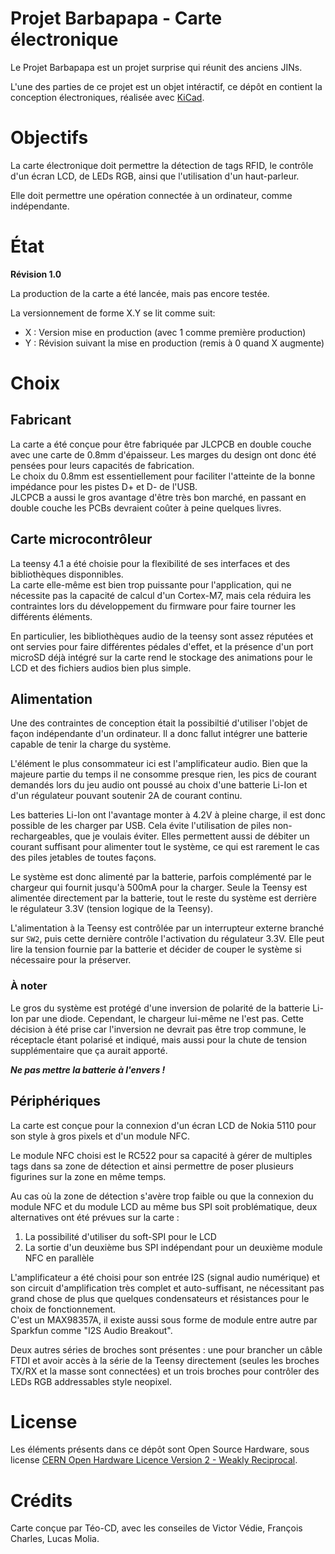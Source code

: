 # Projet Barbapapa - Carte électronique

Le Projet Barbapapa est un projet surprise qui réunit des anciens JINs.

L'une des parties de ce projet est un objet intéractif, ce dépôt en contient
la conception électroniques, réalisée avec [KiCad](https://www.kicad.org/).


# Objectifs

La carte électronique doit permettre la détection de tags RFID, le contrôle 
d'un écran LCD, de LEDs RGB, ainsi que l'utilisation d'un haut-parleur.

Elle doit permettre une opération connectée à un ordinateur, comme indépendante.


# État

**Révision 1.0**  

La production de la carte a été lancée, mais pas encore testée.

La versionnement de forme X.Y se lit comme suit:
 - X : Version mise en production (avec 1 comme première production)
 - Y : Révision suivant la mise en production (remis à 0 quand X augmente)


# Choix

## Fabricant

La carte a été conçue pour être fabriquée par JLCPCB en double couche avec une carte de 0.8mm d'épaisseur. Les marges
du design ont donc été pensées pour leurs capacités de fabrication.  
Le choix du 0.8mm est essentiellement pour faciliter l'atteinte de la bonne impédance pour les pistes D+ et D- de l'USB.  
JLCPCB a aussi le gros avantage d'être très bon marché, en passant en double couche les PCBs devraient coûter à peine
quelques livres.


## Carte microcontrôleur

La teensy 4.1 a été choisie pour la flexibilité de ses interfaces et des bibliothèques disponnibles.  
La carte elle-même est bien trop puissante pour l'application, qui ne nécessite pas la capacité de calcul d'un Cortex-M7,
mais cela réduira les contraintes lors du développement du firmware pour faire tourner les différents éléments.

En particulier, les bibliothèques audio de la teensy sont assez réputées et ont servies pour faire différentes pédales
d'effet, et la présence d'un port microSD déjà intégré sur la carte rend le stockage des animations pour le LCD et des
fichiers audios bien plus simple.


## Alimentation

Une des contraintes de conception était la possibiltié d'utiliser l'objet de façon indépendante d'un ordinateur. Il a donc
fallut intégrer une batterie capable de tenir la charge du système.

L'élément le plus consommateur ici est l'amplificateur audio. Bien que la majeure partie du temps il ne consomme presque rien,
les pics de courant demandés lors du jeu audio ont poussé au choix d'une batterie Li-Ion et d'un régulateur pouvant soutenir
2A de courant continu.

Les batteries Li-Ion ont l'avantage monter à 4.2V à pleine charge, il est donc possible de les charger par USB. Cela évite
l'utilisation de piles non-rechargeables, que je voulais éviter. Elles permettent aussi de débiter un courant suffisant pour
alimenter tout le système, ce qui est rarement le cas des piles jetables de toutes façons.

Le système est donc alimenté par la batterie, parfois complémenté par le chargeur qui fournit jusqu'à 500mA pour la charger.
Seule la Teensy est alimentée directement par la batterie, tout le reste du système est derrière le régulateur 3.3V (tension
logique de la Teensy).

L'alimentation à la Teensy est contrôlée par un interrupteur externe branché sur `SW2`, puis cette dernière contrôle l'activation
du régulateur 3.3V. Elle peut lire la tension fournie par la batterie et décider de couper le système si nécessaire pour la
préserver.  


### À noter

Le gros du système est protégé d'une inversion de polarité de la batterie Li-Ion par une diode. Cependant, le chargeur lui-même
ne l'est pas. Cette décision à été prise car l'inversion ne devrait pas être trop commune, le réceptacle étant polarisé et indiqué,
mais aussi pour la chute de tension supplémentaire que ça aurait apporté.

***Ne pas mettre la batterie à l'envers !***


## Périphériques

La carte est conçue pour la connexion d'un écran LCD de Nokia 5110 pour son style à gros pixels et d'un module NFC.  

Le module NFC choisi est le RC522 pour sa capacité à gérer de multiples tags dans sa zone de détection et ainsi permettre de
poser plusieurs figurines sur la zone en même temps.  

Au cas où la zone de détection s'avère trop faible ou que la connexion du module NFC et du module LCD au même bus SPI soit
problématique, deux alternatives ont été prévues sur la carte :  
 1. La possibilité d'utiliser du soft-SPI pour le LCD
 2. La sortie d'un deuxième bus SPI indépendant pour un deuxième module NFC en parallèle

L'amplificateur a été choisi pour son entrée I2S (signal audio numérique) et son circuit d'amplification très complet et
auto-suffisant, ne nécessitant pas grand chose de plus que quelques condensateurs et résistances pour le choix de fonctionnement.  
C'est un MAX98357A, il existe aussi sous forme de module entre autre par Sparkfun comme "I2S Audio Breakout".  

Deux autres séries de broches sont présentes : une pour brancher un câble FTDI et avoir accès à la série de la Teensy directement
(seules les broches TX/RX et la masse sont connectées) et un trois broches pour contrôler des LEDs RGB addressables style neopixel.



# License

Les éléments présents dans ce dépôt sont Open Source Hardware, sous license [CERN Open Hardware Licence Version 2 - Weakly Reciprocal](https://ohwr.org/cern_ohl_w_v2.txt).

# Crédits

Carte conçue par Téo-CD, avec les conseiles de Victor Védie, François Charles, Lucas Molia.


